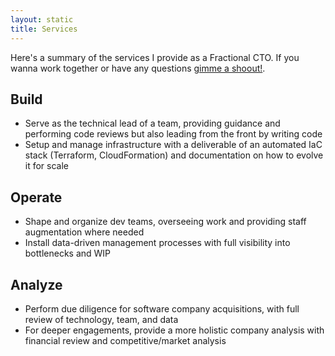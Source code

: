 ```yaml
---
layout: static
title: Services
---
```


Here's a summary of the services I provide as a Fractional CTO.  If you wanna work together or have any questions [gimme a shoout!](mailto:me@jpc2.org).

## Build

- Serve as the technical lead of a team, providing guidance and performing code reviews but also leading from the front by writing code
- Setup and manage infrastructure with a deliverable of an automated IaC stack (Terraform, CloudFormation) and documentation on how to evolve it for scale

## Operate

- Shape and organize dev teams, overseeing work and providing staff augmentation where needed
- Install data-driven management processes with full visibility into bottlenecks and WIP

## Analyze

- Perform due diligence for software company acquisitions, with full review of technology, team, and data
- For deeper engagements, provide a more holistic company analysis with financial review and competitive/market analysis 
